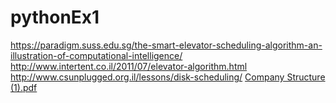 # pythonEx1
https://paradigm.suss.edu.sg/the-smart-elevator-scheduling-algorithm-an-illustration-of-computational-intelligence/
http://www.intertent.co.il/2011/07/elevator-algorithm.html
http://www.csunplugged.org.il/lessons/disk-scheduling/
[Company Structure (1).pdf](https://github.com/ChaimW25/pythonEx1/files/7597159/Company.Structure.1.pdf)
